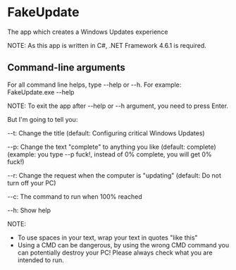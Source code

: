 # FakeUpdate
The app which creates a Windows Updates experience

NOTE: As this app is written in C#, .NET Framework 4.6.1 is required.
## Command-line arguments
For all command line helps, type --help or --h. For example: FakeUpdate.exe --help

NOTE: To exit the app after --help or --h argument, you need to press Enter.

But I'm going to tell you:

--t: Change the title (default: Configuring critical Windows Updates)

--p: Change the text "complete" to anything you like (default: complete) (example: you type --p fuck!, instead of 0% complete, you will get 0% fuck!)

--r: Change the request when the computer is "updating" (default: Do not turn off your PC)

--c: The command to run when 100% reached

--h: Show help

NOTE:
  - To use spaces in your text, wrap your text in quotes "like this"
  - Using a CMD can be dangerous, by using the wrong CMD command you can potentially destroy your PC! Please always check what you are intended to run.
